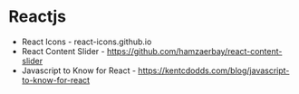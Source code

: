 # Reactjs
  - React Icons - react-icons.github.io
  - React Content Slider - https://github.com/hamzaerbay/react-content-slider
  - Javascript to Know for React - https://kentcdodds.com/blog/javascript-to-know-for-react